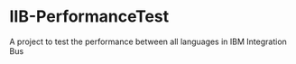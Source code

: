 # IIB-PerformanceTest
A project to test the performance between all languages in IBM Integration Bus
